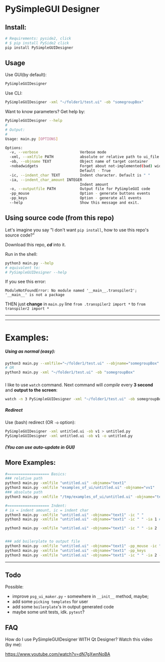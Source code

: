 # PySimpleGUI Designer

## Install:
```bash
# Requirements: pyside2, click
# $ pip install PySide2 click
pip install PySimpleGUIDesigner
```

## Usage
Use GUI(by default):
```bash
PySimpleGUIDesigner
```

Use CLI:
```bash
PySimpleGUIDesigner -xml "~/folder1/test.ui" -ob "somegroupBox"
```

Want to know parameters? Get help by:
```bash
PySimpleGUIDesigner --help
# 
# Output:
# 
Usage: main.py [OPTIONS]

Options:
  -v, --verbose                   Verbose mode
  -xml, --xmlfile PATH            absolute or relative path to ui_file
  -ob, --objname TEXT             Object name of target container
  -nobadwidgets                   Forget about not-implemented(bad) widgets.
                                  Default - True
  -ic, --indent_char TEXT         Indent character. Default is " "
  -ia, --indent_char_amount INTEGER
                                  Indent amount
  -o, --outputfile PATH           Output file for PySimpleGUI code
  -pp_mouse                       Option - generate buttons events
  -pp_keys                        Option - generate all events
  --help                          Show this message and exit.
```



## Using source code (from this repo)

Let's imagine you say "I don't want `pip install`, how to use this repo's source code?"

Download this repo, ***cd*** into it.

Run in the shell:
```bash
python3 main.py --help
# equivalent to:
# PySimpleGUIDesigner --help
```

If you see this error:

`ModuleNotFoundError: No module named '__main__.transpiler2'; '__main__' is not a package`

THEN just **change** in `main.py` line `from .transpiler2 import *` to `from transpiler2 import *`

----
----


# Examples:

##### Using as normal (easy):
```bash
python3 main.py --xmlfile="~/folder1/test.ui" --objname="somegroupBox"
# OR
python3 main.py -xml "~/folder1/test.ui" -ob "somegroupBox"
```

##### 
I like to use `watch` command. Next command will *compile* every **3 second** and **output to the screen**:
```bash
watch -n 3 PySimpleGUIDesigner -xml "~/folder1/test.ui" -ob somegroupBox
```

##### Redirect
Use (bash) redirect (OR `-o` option):
```bash
PySimpleGUIDesigner -xml untitled.ui -ob v1 > untitled.py
PySimpleGUIDesigner -xml untitled.ui -ob v1 -o untitled.py
```

##### *(You can use auto-update in GUI)*




## More Examples:

```bash
#=================== Basics:
### relative path
python3 main.py -xmlfile "untitled.ui" -objname="text1"
python3 main.py -xmlfile "examples_of_ui/untitled.ui" -objname="vv1"
### absolute path
python3 main.py -xmlfile "/tmp/examples_of_ui/untitled.ui" -objname="text1"

#=================== Indent:
# ia = indent amount, ic = indent char
python3 main.py -xmlfile "untitled.ui" -objname="text1" -ic " "
python3 main.py -xmlfile "untitled.ui" -objname="text1" -ic " " -ia 1 # the same effect, as command above

python3 main.py -xmlfile "untitled.ui" -objname="text1" -ic " " -ia 2


### add boilerplate to output file
python3 main.py -xmlfile "untitled.ui" -objname="text1" -pp_mouse -ic " " -ia 2
python3 main.py -xmlfile "untitled.ui" -objname="text1" -pp_keys
python3 main.py -xmlfile "untitled.ui" -objname="text1" -ic " " -ia 2 -pp_keys

```

---

## Todo

Possible:
- improve `psg_ui_maker.py` - somewhere in `__init__` method, maybe;
- add some `picking templates` for user
- add some `boilerplate`'s in output generated code
- maybe some unit tests, idk. `pytest`?


## FAQ

How do I use PySimpleGUIDesigner WITH Qt Designer?
Watch this video (by me):

https://www.youtube.com/watch?v=dN7gXwnNoBA
